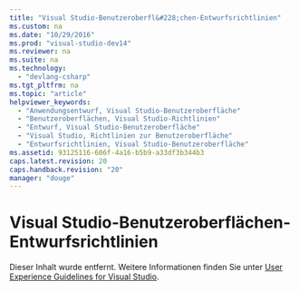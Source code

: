 ```yaml
---
title: "Visual Studio-Benutzeroberfl&#228;chen-Entwurfsrichtlinien"
ms.custom: na
ms.date: "10/29/2016"
ms.prod: "visual-studio-dev14"
ms.reviewer: na
ms.suite: na
ms.technology: 
  - "devlang-csharp"
ms.tgt_pltfrm: na
ms.topic: "article"
helpviewer_keywords: 
  - "Anwendungsentwurf, Visual Studio-Benutzeroberfläche"
  - "Benutzeroberflächen, Visual Studio-Richtlinien"
  - "Entwurf, Visual Studio-Benutzeroberfläche"
  - "Visual Studio, Richtlinien zur Benutzeroberfläche"
  - "Entwurfsrichtlinien, Visual Studio-Benutzeroberfläche"
ms.assetid: 93125116-606f-4a16-b5b9-a33df3b344b3
caps.latest.revision: 20
caps.handback.revision: "20"
manager: "douge"
---
```

# Visual Studio-Benutzeroberfl&#228;chen-Entwurfsrichtlinien
Dieser Inhalt wurde entfernt. Weitere Informationen finden Sie unter [User Experience Guidelines for Visual Studio](assetId:///baa3b2d5-82b2-4492-b5e7-b5ae91381ef5).
